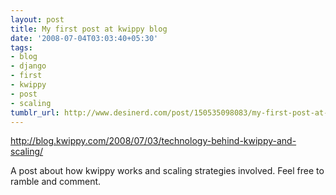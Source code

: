 ```yaml
---
layout: post
title: My first post at kwippy blog
date: '2008-07-04T03:03:40+05:30'
tags:
- blog
- django
- first
- kwippy
- post
- scaling
tumblr_url: http://www.desinerd.com/post/150535098083/my-first-post-at-kwippy-blog
---
```

http://blog.kwippy.com/2008/07/03/technology-behind-kwippy-and-scaling/

A post about how kwippy works and scaling strategies involved. Feel free to ramble and comment.
